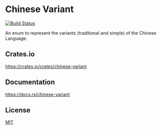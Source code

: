 Chinese Variant
====================

[![Build Status](https://travis-ci.org/magiclen/chinese-variant.svg?branch=master)](https://travis-ci.org/magiclen/chinese-variant)

An enum to represent the variants (traditional and simple) of the Chinese Language.

## Crates.io

https://crates.io/crates/chinese-variant

## Documentation

https://docs.rs/chinese-variant

## License

[MIT](LICENSE)